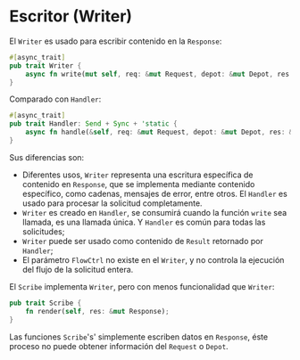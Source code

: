 # Escritor (Writer)

El `Writer` es usado para escribir contenido en la `Response`:

```rust
#[async_trait]
pub trait Writer {
    async fn write(mut self, req: &mut Request, depot: &mut Depot, res: &mut Response);
}
```

Comparado con `Handler`:

```rust
#[async_trait]
pub trait Handler: Send + Sync + 'static {
    async fn handle(&self, req: &mut Request, depot: &mut Depot, res: &mut Response, ctrl: &mut FlowCtrl);
}
```

Sus diferencias son:

- Diferentes usos, `Writer` representa una escritura específica de contenido en `Response`, que se implementa mediante contenido específico, como cadenas, mensajes de error, entre otros. El `Handler` es usado para procesar la solicitud completamente.
- `Writer` es creado en `Handler`, se consumirá cuando la función `write` sea llamada, es una llamada única. Y `Handler` es común para todas las solicitudes;
- `Writer` puede ser usado como contenido de `Result` retornado por `Handler`;
- El parámetro `FlowCtrl` no existe en el `Writer`, y no controla la ejecución del flujo de la solicitud entera.

El `Scribe` implementa `Writer`, pero con menos funcionalidad que `Writer`:

```rust
pub trait Scribe {
    fn render(self, res: &mut Response);
}
```

Las funciones `Scribe`'s' simplemente escriben datos en `Response`, éste proceso no puede obtener información del `Request` o `Depot`.
